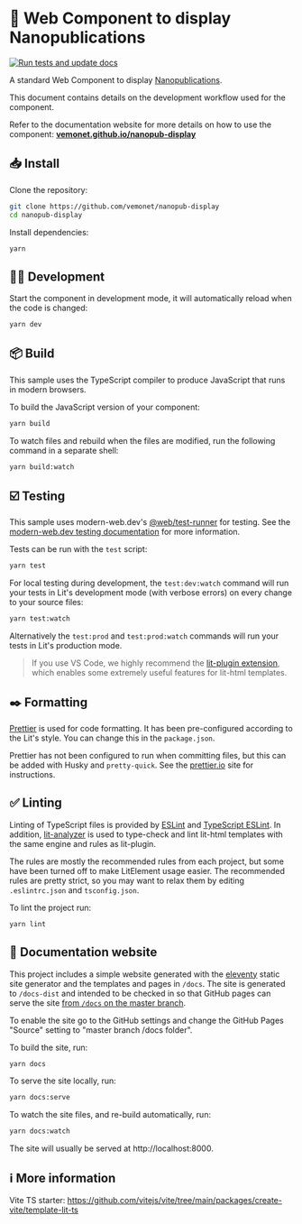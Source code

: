 # 🧬 Web Component to display Nanopublications

[![Run tests and update docs](https://github.com/vemonet/nanopub-display/actions/workflows/build.yml/badge.svg)](https://github.com/vemonet/nanopub-display/actions/workflows/build.yml)

A standard Web Component to display [Nanopublications](https://nanopub.net).

This document contains details on the development workflow used for the component.

Refer to the documentation website for more details on how to use the component: **[vemonet.github.io/nanopub-display](https://vemonet.github.io/nanopub-display)**

## 📥️ Install

Clone the repository:

```bash
git clone https://github.com/vemonet/nanopub-display
cd nanopub-display
```

Install dependencies:

```bash
yarn
```

## 🧑‍💻 Development

Start the component in development mode, it will automatically reload when the code is changed:

```bash
yarn dev
```

## 📦️ Build

This sample uses the TypeScript compiler to produce JavaScript that runs in modern browsers.

To build the JavaScript version of your component:

```bash
yarn build
```

To watch files and rebuild when the files are modified, run the following command in a separate shell:

```bash
yarn build:watch
```

## ☑️ Testing

This sample uses modern-web.dev's [@web/test-runner](https://www.npmjs.com/package/@web/test-runner) for testing. See the [modern-web.dev testing documentation](https://modern-web.dev/docs/test-runner/overview) for more information.

Tests can be run with the `test` script:

```bash
yarn test
```

For local testing during development, the `test:dev:watch` command will run your tests in Lit's development mode (with verbose errors) on every change to your source files:

```bash
yarn test:watch
```

Alternatively the `test:prod` and `test:prod:watch` commands will run your tests in Lit's production mode.

> If you use VS Code, we highly recommend the [lit-plugin extension](https://marketplace.visualstudio.com/items?itemName=runem.lit-plugin), which enables some extremely useful features for lit-html templates.

## ✒️ Formatting

[Prettier](https://prettier.io/) is used for code formatting. It has been pre-configured according to the Lit's style. You can change this in the `package.json`.

Prettier has not been configured to run when committing files, but this can be added with Husky and `pretty-quick`. See the [prettier.io](https://prettier.io/) site for instructions.

## ✅ Linting

Linting of TypeScript files is provided by [ESLint](eslint.org) and [TypeScript ESLint](https://github.com/typescript-eslint/typescript-eslint). In addition, [lit-analyzer](https://www.npmjs.com/package/lit-analyzer) is used to type-check and lint lit-html templates with the same engine and rules as lit-plugin.

The rules are mostly the recommended rules from each project, but some have been turned off to make LitElement usage easier. The recommended rules are pretty strict, so you may want to relax them by editing `.eslintrc.json` and `tsconfig.json`.

To lint the project run:

```bash
yarn lint
```

## 📖 Documentation website

This project includes a simple website generated with the [eleventy](11ty.dev) static site generator and the templates and pages in `/docs`. The site is generated to `/docs-dist` and intended to be checked in so that GitHub pages can serve the site [from `/docs` on the master branch](https://help.github.com/en/github/working-with-github-pages/configuring-a-publishing-source-for-your-github-pages-site).

To enable the site go to the GitHub settings and change the GitHub Pages &quot;Source&quot; setting to &quot;master branch /docs folder&quot;.</p>

To build the site, run:

```bash
yarn docs
```

To serve the site locally, run:

```bash
yarn docs:serve
```

To watch the site files, and re-build automatically, run:

```bash
yarn docs:watch
```

The site will usually be served at http://localhost:8000.

## ℹ️ More information

Vite TS starter: https://github.com/vitejs/vite/tree/main/packages/create-vite/template-lit-ts
